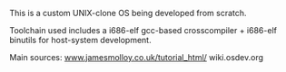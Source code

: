 This is a custom UNIX-clone OS being developed from scratch.

Toolchain used includes a i686-elf gcc-based crosscompiler + i686-elf binutils  for host-system development.

Main sources:
www.jamesmolloy.co.uk/tutorial_html/
wiki.osdev.org
